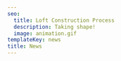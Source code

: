 ```yaml
---
seo:
  title: Loft Construction Process
  description: Taking shape!
  image: animation.gif
templateKey: news
title: News
---
```

